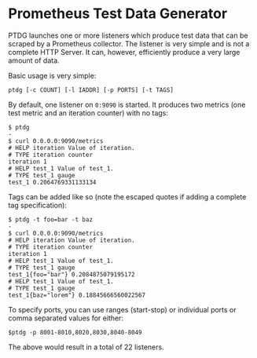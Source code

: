 Prometheus Test Data Generator
==============================

PTDG launches one or more listeners which produce test data that can be
scraped by a Prometheus collector. The listener is very simple and is not
a complete HTTP Server. It can, however, efficiently produce a very large
amount of data.

Basic usage is very simple:

    ptdg [-c COUNT] [-l IADDR] [-p PORTS] [-t TAGS]

By default, one listener on `0:9090` is started. It produces two metrics
(one test metric and an iteration counter) with no tags:

    $ ptdg
    -
    $ curl 0.0.0.0:9090/metrics
    # HELP iteration Value of iteration.
    # TYPE iteration counter
    iteration 1
    # HELP test_1 Value of test_1.
    # TYPE test_1 gauge
    test_1 0.2064769331133134

Tags can be added like so (note the escaped quotes if adding a complete
tag specification):

    $ ptdg -t foo=bar -t baz
    -
    $ curl 0.0.0.0:9090/metrics
    # HELP iteration Value of iteration.
    # TYPE iteration counter
    iteration 1
    # HELP test_1 Value of test_1.
    # TYPE test_1 gauge
    test_1{foo="bar"} 0.2084875079195172
    # HELP test_1 Value of test_1.
    # TYPE test_1 gauge
    test_1{baz="lorem"} 0.18845666560022567

To specify ports, you can use ranges (start-stop) or individual ports
or comma separated values for either:

    $ptdg -p 8001-8010,8020,8030,8040-8049

The above would result in a total of 22 listeners.
